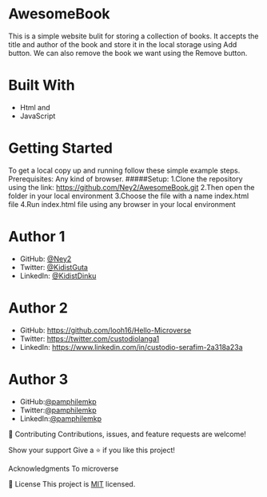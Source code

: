 # AwesomeBook
 This is a simple website bulit for storing a collection of books.
 It accepts the title and author of the book and store it in the local storage using Add button.
 We can also remove the book we want using the Remove button.

# Built With
   - Html and
   - JavaScript

# Getting Started
To get a local copy up and running follow these simple example steps.
Prerequisites: Any kind of browser. 
#####Setup:
    1.Clone the repository using the link: https://github.com/Ney2/AwesomeBook.git
    2.Then open the folder in your local environment 
    3.Choose the file with a name index.html file
    4.Run index.html file using any browser in your local environment

# Author 1
   - GitHub: [@Ney2](https://github.com/Ney2)
   - Twitter: [@KidistGuta](https://twitter.com/GutaKidist)
   - LinkedIn: [@KidistDinku](https://www.linkedin.com/in/kidist-guta-014025183/)
# Author 2
   - GitHub: https://github.com/looh16/Hello-Microverse
   - Twitter: https://twitter.com/custodiolanga1
   - LinkedIn: https://www.linkedin.com/in/custodio-serafim-2a318a23a 
# Author 3
   - GitHub:[@pamphilemkp](https://github.com/pamphilemkp)
   - Twitter:[@pamphilemkp](https://github.com/PamphileMusonda)
   - LinkedIn:[@pamphilemkp](https://github.com/PamphileMusonda-2bb8a9237)

🤝 Contributing
Contributions, issues, and feature requests are welcome!

Show your support
Give a ⭐️ if you like this project!

Acknowledgments
To microverse

📝 License
This project is [MIT](https://github.com/microverseinc/readme-template/blob/master/MIT.md) licensed.